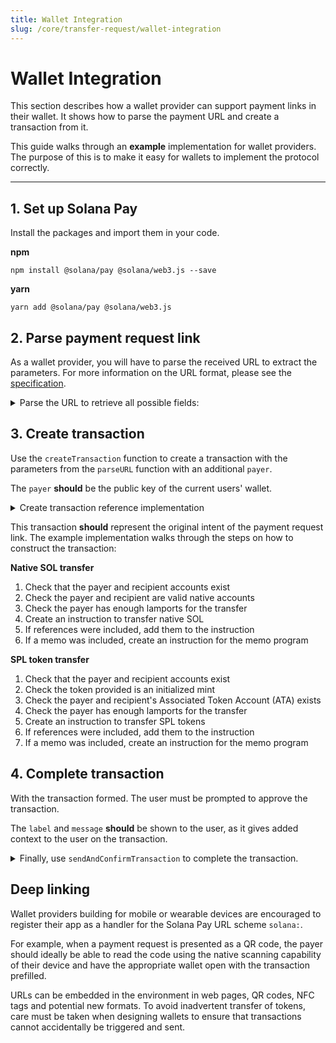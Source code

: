 ```yaml
---
title: Wallet Integration
slug: /core/transfer-request/wallet-integration
---
```


# Wallet Integration

This section describes how a wallet provider can support payment links in their wallet. It shows how to parse the payment URL and create a transaction from it.

This guide walks through an **example** implementation for wallet providers. The purpose of this is to make it easy for wallets to implement the protocol correctly.

---

## 1. Set up Solana Pay

Install the packages and import them in your code.

**npm**

```shell=
npm install @solana/pay @solana/web3.js --save
```

**yarn**

```shell=
yarn add @solana/pay @solana/web3.js
```

## 2. Parse payment request link

As a wallet provider, you will have to parse the received URL to extract the parameters. For more information on the URL format, please see the [specification](../../SPEC.md).

<details>
    <summary>Parse the URL to retrieve all possible fields:</summary>

<br/>

```ts
import { parseURL } from '@solana/pay';

/**
 * For example only
 *
 * The URL that triggers the wallet interaction; follows the Solana Pay URL scheme
 * The parameters needed to create the correct transaction is encoded within the URL
 */
const url =
    'solana:mvines9iiHiQTysrwkJjGf2gb9Ex9jXJX8ns3qwf2kN?amount=0.01&reference=82ZJ7nbGpixjeDCmEhUcmwXYfvurzAgGdtSMuHnUgyny&label=Michael&message=Thanks%20for%20all%20the%20fish&memo=OrderId5678';
const { recipient, amount, splToken, reference, label, message, memo } = parseURL(url);
```

See [full code snippet][9]

</details>

## 3. Create transaction

Use the `createTransaction` function to create a transaction with the parameters from the `parseURL` function with an additional `payer`.

The `payer` **should** be the public key of the current users' wallet.

<details>
    <summary>Create transaction reference implementation</summary>

<br/>

```typescript
import { parseURL, createTransaction } from '@solana/pay';

const url =
    'solana:mvines9iiHiQTysrwkJjGf2gb9Ex9jXJX8ns3qwf2kN?amount=0.01&reference=82ZJ7nbGpixjeDCmEhUcmwXYfvurzAgGdtSMuHnUgyny&label=Michael&message=Thanks%20for%20all%20the%20fish&memo=OrderId5678';
const { recipient, amount, splToken, reference, label, message, memo } = parseURL(url);

/**
 * Create the transaction with the parameters decoded from the URL
 */
const payer = CUSTOMER_WALLET.publicKey;
const tx = await createTransfer(connection, payer, { recipient, amount, reference, memo });
```

See [full code snippet][10]

</details>

This transaction **should** represent the original intent of the payment request link. The example implementation walks through the steps on how to construct the transaction:

**Native SOL transfer**

1. Check that the payer and recipient accounts exist
2. Check the payer and recipient are valid native accounts
3. Check the payer has enough lamports for the transfer
4. Create an instruction to transfer native SOL
5. If references were included, add them to the instruction
6. If a memo was included, create an instruction for the memo program

**SPL token transfer**

1. Check that the payer and recipient accounts exist
2. Check the token provided is an initialized mint
3. Check the payer and recipient's Associated Token Account (ATA) exists
4. Check the payer has enough lamports for the transfer
5. Create an instruction to transfer SPL tokens
6. If references were included, add them to the instruction
7. If a memo was included, create an instruction for the memo program

## 4. Complete transaction

With the transaction formed. The user must be prompted to approve the transaction.

The `label` and `message` **should** be shown to the user, as it gives added context to the user on the transaction.

<details>
    <summary>
        Finally, use <code>sendAndConfirmTransaction</code> to complete the transaction.
    </summary>

```typescript
const { recipient, message, memo, amount, reference, label } = parseURL(url);
console.log('label: ', label);
console.log('message: ', message);

/**
 * Create the transfer with the parameters decoded from the URL
 */
const tx = await createTransfer(connection, payer, { recipient, amount, reference, memo });

/**
 * Send the transaction to the network
 */
sendAndConfirmTransaction(connection, tx, [CUSTOMER_WALLET]);
```

See [full code snippet][11]

</details>

## Deep linking

Wallet providers building for mobile or wearable devices are encouraged to register their app as a handler for the Solana Pay URL scheme `solana:`.

For example, when a payment request is presented as a QR code, the payer should ideally be able to read the code using the native scanning capability of their device and have the appropriate wallet open with the transaction prefilled.

URLs can be embedded in the environment in web pages, QR codes, NFC tags and potential new formats. To avoid inadvertent transfer of tokens, care must be taken when designing wallets to ensure that transactions cannot accidentally be triggered and sent.

<!-- References -->

[9]: https://github.com/solana-labs/solana-pay/blob/master/core/example/payment-flow-merchant/simulateWalletInteraction.ts#L13
[10]: https://github.com/solana-labs/solana-pay/blob/master/core/example/payment-flow-merchant/simulateWalletInteraction.ts#L27
[11]: https://github.com/solana-labs/solana-pay/blob/master/core/example/payment-flow-merchant/simulateWalletInteraction.ts#L35
